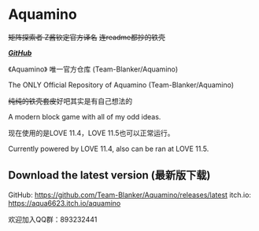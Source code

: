 # Aquamino
~~矩阵探索者 Z酱钦定官方译名~~
~~连readme都抄的铁壳~~

***[GitHub](https://github.com/Team-Blanker/Aquamino)***

《Aquamino》 唯一官方仓库 (Team-Blanker/Aquamino)

The ONLY Official Repository of Aquamino (Team-Blanker/Aquamino)

~~纯纯的铁壳套皮~~好吧其实是有自己想法的

A modern block game with all of my odd ideas.

现在使用的是LOVE 11.4，LOVE 11.5也可以正常运行。

Currently powered by LOVE 11.4, also can be ran at LOVE 11.5.

## Download the latest version (最新版下载)

GitHub: https://github.com/Team-Blanker/Aquamino/releases/latest
itch.io: https://aqua6623.itch.io/aquamino

欢迎加入QQ群：893232441